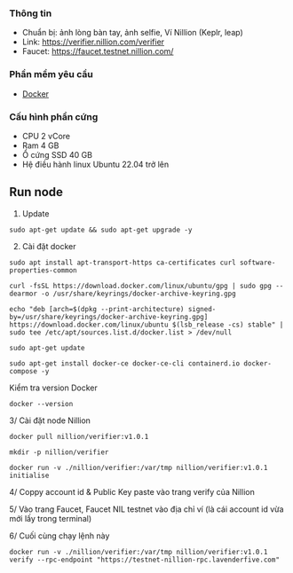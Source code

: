 
### Thông tin
- Chuẩn bị: ảnh lòng bàn tay, ảnh selfie, Ví Nillion (Keplr, leap)
- Link: https://verifier.nillion.com/verifier
- Faucet: https://faucet.testnet.nillion.com/

### Phần mềm yêu cầu

- [Docker](https://docs.docker.com/desktop/)


### Cấu hình phần cứng
- CPU 2 vCore
- Ram 4 GB
- Ổ cứng SSD 40 GB
- Hệ điều hành linux Ubuntu 22.04 trở lên

## Run node

1. Update

```
sudo apt-get update && sudo apt-get upgrade -y
```

2. Cài đặt docker

```
sudo apt install apt-transport-https ca-certificates curl software-properties-common
```
```
curl -fsSL https://download.docker.com/linux/ubuntu/gpg | sudo gpg --dearmor -o /usr/share/keyrings/docker-archive-keyring.gpg
```
```
echo "deb [arch=$(dpkg --print-architecture) signed-by=/usr/share/keyrings/docker-archive-keyring.gpg] https://download.docker.com/linux/ubuntu $(lsb_release -cs) stable" | sudo tee /etc/apt/sources.list.d/docker.list > /dev/null
```
```
sudo apt-get update
```
```
sudo apt-get install docker-ce docker-ce-cli containerd.io docker-compose -y
```

Kiểm tra version Docker
```
docker --version
```

3/ Cài đặt node Nillion

```
docker pull nillion/verifier:v1.0.1
```
```
mkdir -p nillion/verifier
```
```
docker run -v ./nillion/verifier:/var/tmp nillion/verifier:v1.0.1 initialise
```

4/ Coppy account id & Public Key paste vào trang verify của Nillion

5/ Vào trang Faucet, Faucet NIL testnet vào địa chỉ ví (là cái account id vừa mới lấy trong terminal)

6/ Cuối cùng chạy lệnh này
```
docker run -v ./nillion/verifier:/var/tmp nillion/verifier:v1.0.1 verify --rpc-endpoint "https://testnet-nillion-rpc.lavenderfive.com"
```
